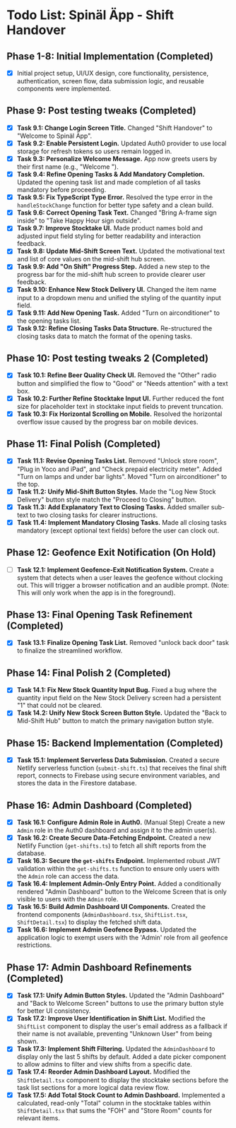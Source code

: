 # Todo List: Spinäl Äpp - Shift Handover

## Phase 1-8: Initial Implementation (Completed)
- [x] Initial project setup, UI/UX design, core functionality, persistence, authentication, screen flow, data submission logic, and reusable components were implemented.

## Phase 9: Post testing tweaks (Completed)
- [x] **Task 9.1: Change Login Screen Title.** Changed "Shift Handover" to "Welcome to Spinäl Äpp".
- [x] **Task 9.2: Enable Persistent Login.** Updated Auth0 provider to use local storage for refresh tokens so users remain logged in.
- [x] **Task 9.3: Personalize Welcome Message.** App now greets users by their first name (e.g., "Welcome <First Name>").
- [x] **Task 9.4: Refine Opening Tasks & Add Mandatory Completion.** Updated the opening task list and made completion of all tasks mandatory before proceeding.
- [x] **Task 9.5: Fix TypeScript Type Error.** Resolved the type error in the `handleStockChange` function for better type safety and a clean build.
- [x] **Task 9.6: Correct Opening Task Text.** Changed "Bring A-frame sign inside" to "Take Happy Hour sign outside".
- [x] **Task 9.7: Improve Stocktake UI.** Made product names bold and adjusted input field styling for better readability and interaction feedback.
- [x] **Task 9.8: Update Mid-Shift Screen Text.** Updated the motivational text and list of core values on the mid-shift hub screen.
- [x] **Task 9.9: Add "On Shift" Progress Step.** Added a new step to the progress bar for the mid-shift hub screen to provide clearer user feedback.
- [x] **Task 9.10: Enhance New Stock Delivery UI.** Changed the item name input to a dropdown menu and unified the styling of the quantity input field.
- [x] **Task 9.11: Add New Opening Task.** Added "Turn on airconditioner" to the opening tasks list.
- [x] **Task 9.12: Refine Closing Tasks Data Structure.** Re-structured the closing tasks data to match the format of the opening tasks.

## Phase 10: Post testing tweaks 2 (Completed)
- [x] **Task 10.1: Refine Beer Quality Check UI.** Removed the "Other" radio button and simplified the flow to "Good" or "Needs attention" with a text box.
- [x] **Task 10.2: Further Refine Stocktake Input UI.** Further reduced the font size for placeholder text in stocktake input fields to prevent truncation.
- [x] **Task 10.3: Fix Horizontal Scrolling on Mobile.** Resolved the horizontal overflow issue caused by the progress bar on mobile devices.

## Phase 11: Final Polish (Completed)
- [x] **Task 11.1: Revise Opening Tasks List.** Removed "Unlock store room", "Plug in Yoco and iPad", and "Check prepaid electricity meter". Added "Turn on lamps and under bar lights". Moved "Turn on airconditioner" to the top.
- [x] **Task 11.2: Unify Mid-Shift Button Styles.** Made the "Log New Stock Delivery" button style match the "Proceed to Closing" button.
- [x] **Task 11.3: Add Explanatory Text to Closing Tasks.** Added smaller sub-text to two closing tasks for clearer instructions.
- [x] **Task 11.4: Implement Mandatory Closing Tasks.** Made all closing tasks mandatory (except optional text fields) before the user can clock out.

## Phase 12: Geofence Exit Notification (On Hold)
- [ ] **Task 12.1: Implement Geofence-Exit Notification System.** Create a system that detects when a user leaves the geofence without clocking out. This will trigger a browser notification and an audible prompt. (Note: This will only work when the app is in the foreground).

## Phase 13: Final Opening Task Refinement (Completed)
- [x] **Task 13.1: Finalize Opening Task List.** Removed "unlock back door" task to finalize the streamlined workflow.

## Phase 14: Final Polish 2 (Completed)
- [x] **Task 14.1: Fix New Stock Quantity Input Bug.** Fixed a bug where the quantity input field on the New Stock Delivery screen had a persistent "1" that could not be cleared.
- [x] **Task 14.2: Unify New Stock Screen Button Style.** Updated the "Back to Mid-Shift Hub" button to match the primary navigation button style.

## Phase 15: Backend Implementation (Completed)
- [x] **Task 15.1: Implement Serverless Data Submission.** Created a secure Netlify serverless function (`submit-shift.ts`) that receives the final shift report, connects to Firebase using secure environment variables, and stores the data in the Firestore database.

## Phase 16: Admin Dashboard (Completed)
- [x] **Task 16.1: Configure Admin Role in Auth0.** (Manual Step) Create a new `Admin` role in the Auth0 dashboard and assign it to the admin user(s).
- [x] **Task 16.2: Create Secure Data-Fetching Endpoint.** Created a new Netlify Function (`get-shifts.ts`) to fetch all shift reports from the database.
- [x] **Task 16.3: Secure the `get-shifts` Endpoint.** Implemented robust JWT validation within the `get-shifts.ts` function to ensure only users with the `Admin` role can access the data.
- [x] **Task 16.4: Implement Admin-Only Entry Point.** Added a conditionally rendered "Admin Dashboard" button to the Welcome Screen that is only visible to users with the `Admin` role.
- [x] **Task 16.5: Build Admin Dashboard UI Components.** Created the frontend components (`AdminDashboard.tsx`, `ShiftList.tsx`, `ShiftDetail.tsx`) to display the fetched shift data.
- [x] **Task 16.6: Implement Admin Geofence Bypass.** Updated the application logic to exempt users with the 'Admin' role from all geofence restrictions.

## Phase 17: Admin Dashboard Refinements (Completed)
- [x] **Task 17.1: Unify Admin Button Styles.** Updated the "Admin Dashboard" and "Back to Welcome Screen" buttons to use the primary button style for better UI consistency.
- [x] **Task 17.2: Improve User Identification in Shift List.** Modified the `ShiftList` component to display the user's email address as a fallback if their name is not available, preventing "Unknown User" from being shown.
- [x] **Task 17.3: Implement Shift Filtering.** Updated the `AdminDashboard` to display only the last 5 shifts by default. Added a date picker component to allow admins to filter and view shifts from a specific date.
- [x] **Task 17.4: Reorder Admin Dashboard Layout.** Modified the `ShiftDetail.tsx` component to display the stocktake sections before the task list sections for a more logical data review flow.
- [x] **Task 17.5: Add Total Stock Count to Admin Dashboard.** Implemented a calculated, read-only "Total" column in the stocktake tables within `ShiftDetail.tsx` that sums the "FOH" and "Store Room" counts for relevant items.
